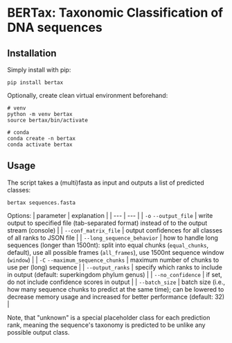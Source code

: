 # BERTax: Taxonomic Classification of DNA sequences

## Installation

Simply install with pip:
```shell
pip install bertax
```

Optionally, create clean virtual environment beforehand:
```shell
# venv
python -m venv bertax
source bertax/bin/activate

# conda
conda create -n bertax
conda activate bertax
```

## Usage

The script takes a (multi)fasta as input and outputs a list of predicted classes:

```shell
bertax sequences.fasta
```

Options:
| parameter                    | explanation                                                                                                                                                                         |
| ---                          | ---                                                                                                                                                                                 |
| `-o` `--output_file`             | write output to specified file (tab-separated format) instead of to the output stream (console)                                                                                     |
| `--conf_matrix_file`           | output confidences for all classes of all ranks to JSON file                                                                                                                        |
| `--long_sequence_behavior`     | how to handle long sequences (longer than 1500nt): split into equal chunks (`equal_chunks`, default), use all possible frames (`all_frames`), use 1500nt sequence window (`window`) |
| `-C` `--maximum_sequence_chunks` | maximum number of chunks to use per (long) sequence                                                                                                                                 |
| `--output_ranks`               | specify which ranks to include in output (default: superkingdom phylum genus)                                                                                                       |
| `--no_confidence`              | if set, do not include confidence scores in output                                                                                                                                  |
| `--batch_size`                 | batch size (i.e., how many sequence chunks to predict at the same time); can be lowered to decrease memory usage and increased for better performance (default: 32)                 |

Note, that "unknown" is a special placeholder class for each prediction rank, meaning the sequence's taxonomy is predicted to be unlike any possible output class.
